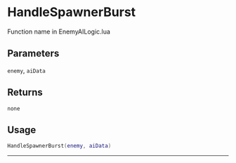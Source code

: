 # HandleSpawnerBurst
Function name in EnemyAILogic.lua
## Parameters
`enemy`, `aiData`
## Returns
`none`
## Usage
```lua
HandleSpawnerBurst(enemy, aiData)
```
---
